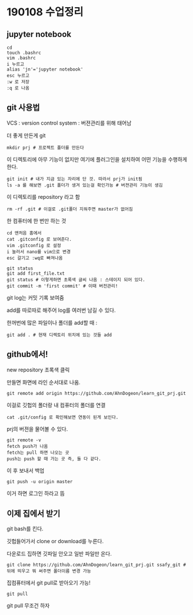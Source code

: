 # 190108 수업정리

## jupyter notebook

```
cd
touch .bashrc
vim .bashrc
i 누르고
alias 'jn'='jupyter notebook'
esc 누르고
:w 로 저장
:q 로 나옴
```

## git 사용법

VCS : version control system : 버젼관리를 위해 태어남

더 좋게 만든게 git

```
mkdir prj # 프로젝트 폴더를 만든다
```

이 디렉토리에 아무 기능이 없지만 여기에 플러그인을 설치하여 어떤 기능을 수행하게 한다.

```
git init # 내가 지금 있는 자리에 단 것. 따라서 prj가 init됨
ls -a 를 해보면 .git 폴더가 생겨 있는걸 확인가능 # 버젼관리 기능이 생김
```

이 디렉토리를 repository 라고 함

```
rm -rf .git # 이걸로 .git폴더 지워주면 master가 없어짐
```

한 컴퓨터에 한 번만 하는 것

```
cd 맨처음 홈에서
cat .gitconfig 로 보여준다.
vim .gitconfig 로 설정
i 눌러서 nano를 vim으로 변경
esc 갈기고 :wq로 빠져나옴
```

```
git status
git add first_file.txt
git status # 이렇게하면 초록색 글씨 나옴 : 스테이지 되어 있다.
git commit -m 'first commit' # 이때 버전관리!

```

git log는 커밋 기록 보여줌

add를 따로따로 해주어 log를 여러번 남길 수 있다.



한꺼번에 많은 파일이나 폴더를 add할 때 :

```
git add . # 현재 디렉토리 위치에 있는 것들 add
```

## github에서!

new repository 초록색 클릭

만들면 화면에 라인 순서대로 나옴.



```
git remote add origin https://github.com/AhnDogeon/learn_git_prj.git
```

이걸로 깃헙의 폴더랑 내 컴퓨터의 폴더를 연결

```
cat .git/config 로 확인해보면 연동이 된게 보인다.
```

prj의 버젼을 물어볼 수 있다.

```
git remote -v 
fetch push가 나옴
fetch는 pull 하면 나오는 곳
push는 push 할 때 가는 곳 즉, 둘 다 같다.
```

이 후 보내서 백업

```
git push -u origin master
```

이거 하면 로그인 하라고 뜸



## 이제 집에서 받기

git bash를 킨다.

깃헙들어가서 clone or download를 누른다.

다운로드 집하면 깃파일 안오고 일반 파일만 온다.

```
git clone https://github.com/AhnDogeon/learn_git_prj.git ssafy_git # 뒤에 띄우고 뭐 써주면 폴더이름 변경 가능
```

집컴퓨터에서 git pull로 받아오기 가능!

```
git pull
```



git pull 무조건 하자





